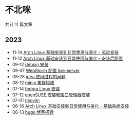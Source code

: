 # 不北咪

共计 11 篇文章

## 2023

- 11-14 [Arch Linux 基础安装到日常使用与美化 - 驱动安装](https://roukaixin.github.io/posts/2023-11/arch-drive-install/ "2023-11-14 21:00:00")
- 11-12 [Arch Linux 基础安装到日常使用与美化 - 安装后配置](https://roukaixin.github.io/posts/2023-11/arch-install-config/ "2023-11-12 21:00:00")
- 09-12 [debian 安装](https://roukaixin.github.io/posts/2023-09/debian-linux-%E5%AE%89%E8%A3%85/ "2023-09-12 20:31:00")
- 09-07 [WebStorm 配置 live-server](https://roukaixin.github.io/posts/2023-09/web-storm%E9%85%8D%E7%BD%AE-live-server/ "2023-09-07 22:36:00")
- 08-28 [idea 使用过程的问题](https://roukaixin.github.io/posts/2023-08/idea-%E4%BD%BF%E7%94%A8%E9%97%AE%E9%A2%98/ "2023-08-28 20:43:46")
- 08-12 [minio 集群搭建](https://roukaixin.github.io/posts/2023-08/minio-%E9%9B%86%E7%BE%A4%E9%83%A8%E7%BD%B2/ "2023-08-12 11:25:46")
- 07-14 [fedora Linux 安装](https://roukaixin.github.io/posts/2023-07/fedora-linux/ "2023-07-14 19:13:00")
- 07-12 [openSUSE 安装和窗口管理器安装](https://roukaixin.github.io/posts/2023-07/open-suse/ "2023-07-12 20:00:00")
- 07-01 [neovim](https://roukaixin.github.io/posts/2023-07/neovim/ "2023-07-01 23:45:46")
- 06-16 [Arch Linux 基础安装到日常使用与美化 - 基础系统安装](https://roukaixin.github.io/posts/2023-06/arch-basic-install/ "2023-06-16 23:29:46")
- 06-13 [hugo 博客搭建](https://roukaixin.github.io/posts/2023-06/hugo-%E5%8D%9A%E5%AE%A2%E6%90%AD%E5%BB%BA/ "2023-06-13 19:10:46")
